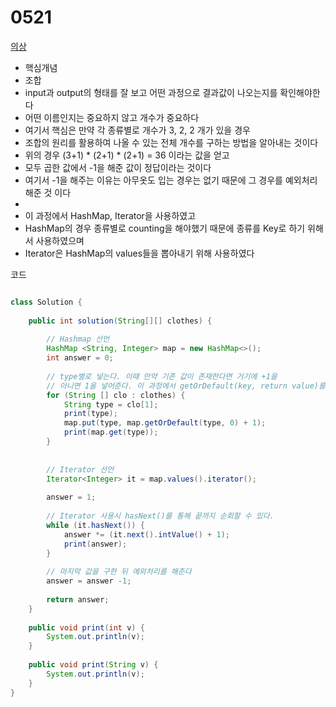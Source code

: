 # 0521

[의상](https://school.programmers.co.kr/learn/courses/30/lessons/42578)

* 핵심개념
* 조합
* input과 output의 형태를 잘 보고 어떤 과정으로 결과값이 나오는지를 확인해야한다
* 어떤 이름인지는 중요하지 않고 개수가 중요하다
* 여기서 핵심은 만약 각 종류별로 개수가 3, 2, 2 개가 있을 경우
* 조합의 원리를 활용하여 나올 수 있는 전체 개수를 구하는 방법을 알아내는 것이다
* 위의 경우 (3+1) * (2+1) * (2+1) = 36 이라는 값을 얻고
* 모두 곱한 값에서 -1을 해준 값이 정답이라는 것이다
* 여기서 -1을 해주는 이유는 아무옷도 입는 경우는 없기 때문에 그 경우를 예외처리 해준 것 이다
*
* 이 과정에서 HashMap, Iterator을 사용하였고
* HashMap의 경우 종류별로 counting을 해야했기 때문에 종류를 Key로 하기 위해서 사용하였으며
* Iterator은 HashMap의 values들을 뽑아내기 위해 사용하였다

코드

```java

class Solution {
    
    public int solution(String[][] clothes) {
        
        // Hashmap 선언
        HashMap <String, Integer> map = new HashMap<>();
        int answer = 0;
        
        // type별로 넣는다. 이때 만약 기존 값이 존재한다면 거기에 +1을
        // 아니면 1을 넣어준다. 이 과정에서 getOrDefault(key, return value)를 사용하였다
        for (String [] clo : clothes) {
            String type = clo[1];
            print(type);
            map.put(type, map.getOrDefault(type, 0) + 1);
            print(map.get(type));
        }
        
        
        // Iterator 선언
        Iterator<Integer> it = map.values().iterator();
        
        answer = 1;
        
        // Iterator 사용시 hasNext()를 통해 끝까지 순회할 수 있다.
        while (it.hasNext()) {
            answer *= (it.next().intValue() + 1);
            print(answer);
        }
        
        // 마지막 값을 구한 뒤 예외처리를 해준다
        answer = answer -1;
        
        return answer;
    }
    
    public void print(int v) {
        System.out.println(v);
    }
    
    public void print(String v) {
        System.out.println(v);
    }
}
```